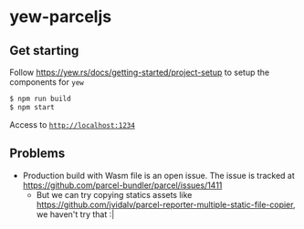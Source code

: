 # yew-parceljs

## Get starting

Follow https://yew.rs/docs/getting-started/project-setup to setup the components for `yew`

```bash
$ npm run build
$ npm start
```

Access to [`http://localhost:1234`](http://localhost:1234)

## Problems

- Production build with Wasm file is an open issue. The issue is tracked at https://github.com/parcel-bundler/parcel/issues/1411
  - But we can try copying statics assets like https://github.com/jvidalv/parcel-reporter-multiple-static-file-copier, we haven't try that :|